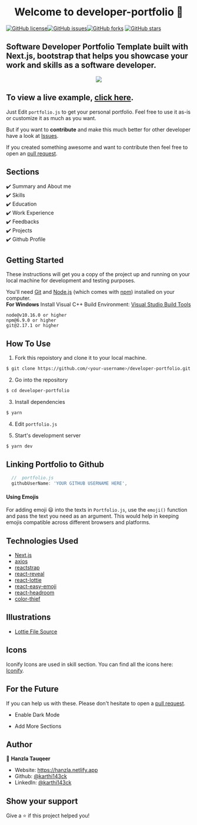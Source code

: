 <h1 align="center">Welcome to developer-portfolio 👋</h1>
<a href="https://github.com/karthi143ck/developer-portfolio/blob/main/LICENSE"><img alt="GitHub license" src="https://img.shields.io/github/license/karthi143ck/developer-portfolio"></a><a href="https://github.com/karthi143ck/developer-portfolio/issues"><img alt="GitHub issues" src="https://img.shields.io/github/issues/karthi143ck/developer-portfolio"></a><a href="https://github.com/karthi143ck/developer-portfolio/network"><img alt="GitHub forks" src="https://img.shields.io/github/forks/karthi143ck/developer-portfolio"></a> <a href="https://github.com/karthi143ck/developer-portfolio/stargazers"><img alt="GitHub stars" src="https://img.shields.io/github/stars/karthi143ck/developer-portfolio"></a>

## Software Developer Portfolio Template built with Next.js, bootstrap that helps you showcase your work and skills as a software developer.

<p align="center">
  <kbd>
    <img src="https://github.com/karthi143ck/developer-portfolio/blob/master/picture.PNG"></img>
  </kbd>
</p>

## To view a live example, **[click here](https://developer-portfolio-karthi143ck.vercel.app/)**.

Just Edit `portfolio.js` to get your personal portfolio. Feel free to use it as-is or customize it as much as you want.

But if you want to **contribute** and make this much better for other developer have a look at [Issues](https://github.com/karthi143ck/developer-portfolio/issues).

If you created something awesome and want to contribute then feel free to open an [pull request](https://github.com/karthi143ck/developer-portfolio/pulls).

## Sections

✔️ Summary and About me\
✔️ Skills\
✔️ Education\
✔️ Work Experience\
✔️ Feedbacks\
✔️ Projects\
✔️ Github Profile

## Getting Started

These instructions will get you a copy of the project up and running on your local machine for development and testing purposes.

You'll need [Git](https://git-scm.com) and [Node.js](https://nodejs.org/en/download/) (which comes with [npm](http://npmjs.com)) installed on your computer.
<br>
**For Windows** Install Visual C++ Build Environment: [Visual Studio Build Tools](https://visualstudio.microsoft.com/thank-you-downloading-visual-studio/?sku=BuildTools)

```
node@v10.16.0 or higher
npm@6.9.0 or higher
git@2.17.1 or higher
```

## How To Use

1. Fork this repoistory and clone it to your local machine.

```bash
$ git clone https://github.com/<your-username>/developer-portfolio.git
```

2. Go into the repository

```bash
$ cd developer-portfolio
```

3. Install dependencies

```bash
$ yarn
```

4. Edit `portfolio.js`

5. Start's development server

```bash
$ yarn dev
```

## Linking Portfolio to Github

```javascript
  //  portfolio.js
  githubUserName: 'YOUR GITHUB USERNAME HERE',
```

#### Using Emojis

For adding emoji 😃 into the texts in `Portfolio.js`, use the `emoji()` function and pass the text you need as an argument. This would help in keeping emojis compatible across different browsers and platforms.

## Technologies Used

- [Next.js](https://nextjs.org/)
- [axios](https://www.npmjs.com/package/axios)
- [reactstrap](https://reactstrap.github.io/)
- [react-reveal](https://www.react-reveal.com/)
- [react-lottie](https://www.npmjs.com/package/react-lottie)
- [react-easy-emoji](https://github.com/appfigures/react-easy-emoji)
- [react-headroom](https://github.com/KyleAMathews/react-headroom)
- [color-thief](https://github.com/lokesh/color-thief)

## Illustrations

- [Lottie File Source](https://lottiefiles.com)

## Icons

Iconify Icons are used in skill section. You can find all the icons here: [Iconify](https://icon-sets.iconify.design/).

## For the Future

If you can help us with these. Please don't hesitate to open a [pull request](https://github.com/karthi143ck/developer-portfolio/pulls).

- Enable Dark Mode

- Add More Sections

## Author

👤 **Hanzla Tauqeer**

- Website: https://hanzla.netlify.app
- Github: [@karthi143ck](https://github.com/karthi143ck)
- LinkedIn: [@karthi143ck](https://linkedin.com/in/karthi143ck)

## Show your support

Give a ⭐️ if this project helped you!
